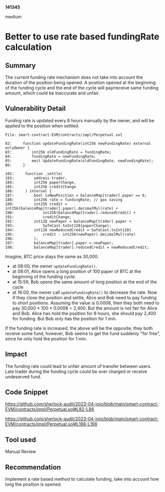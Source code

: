 __141345__

medium

# Better to use rate based fundingRate calculation

## Summary

The current funding rate mechanism does not take into account the duration of the position being opened. A position opened at the beginning of the funding cycle and the end of the cycle will pay/receive same funding amount, which could be inaccurate and unfair.

## Vulnerability Detail

Funding rate is updated every 8 hours manually by the owner, and will be applied to the position when settled.
```solidity
File: smart-contract-EVM/contracts/impl/Perpetual.sol

82:     function updateFundingRate(int256 newFundingRate) external onlyOwner {
83:         int256 oldFundingRate = fundingRate;
84:         fundingRate = newFundingRate;
85:         emit UpdateFundingRate(oldFundingRate, newFundingRate);
86:     }

182:     function _settle(
183:         address trader,
184:         int256 paperChange,
185:         int256 creditChange
186:     ) internal {
187:         bool isNewPosition = balanceMap[trader].paper == 0;
188:         int256 rate = fundingRate; // gas saving
189:         int256 credit = int256(balanceMap[trader].paper).decimalMul(rate) +
190:             int256(balanceMap[trader].reducedCredit) +
191:             creditChange;
192:         int128 newPaper = balanceMap[trader].paper +
193:             SafeCast.toInt128(paperChange);
194:         int128 newReducedCredit = SafeCast.toInt128(
195:             credit - int256(newPaper).decimalMul(rate)
196:         );
197:         balanceMap[trader].paper = newPaper;
198:         balanceMap[trader].reducedCredit = newReducedCredit;
```

Imagine, BTC price stays the same as 30,000. 
- at 08:00, the owner `updateFundingRate()`. 
- at 08:01, Alice opens a long position of 100 paper of BTC at the beginning of the funding cycle. 
- at 15:59, Bob opens the same amount of long position at the end of the cycle
- at 16:00, the owner call `updateFundingRate()` to decrease the rate. 
Now if they close the position and settle, Alice and Bob need to pay funding to short positions. Assuming the value is 0.0008, then they both need to pay 30,000 * 100 * 0.0008 = 2,400. But the amount is not fair for Alice and Bob. Alice has hold the position for 8 hours, she should pay 2,400 for funding. But Bob only has the position for 1 min.

If the funding rate is increased, the above will be the opposite, they both receive some fund, however, Bob seems to get the fund suddenly "for free", since he only hold the position for 1 min.


## Impact

The funding rate could lead to unfair amount of transfer between users. Late trader during the funding cycle could be over charged or receive undeserved fund.


## Code Snippet

https://github.com/sherlock-audit/2023-04-jojo/blob/main/smart-contract-EVM/contracts/impl/Perpetual.sol#L82-L86

https://github.com/sherlock-audit/2023-04-jojo/blob/main/smart-contract-EVM/contracts/impl/Perpetual.sol#L188-L198

## Tool used

Manual Review

## Recommendation

Implement a rate based method to calculate funding, take into account how long the position is opened.
